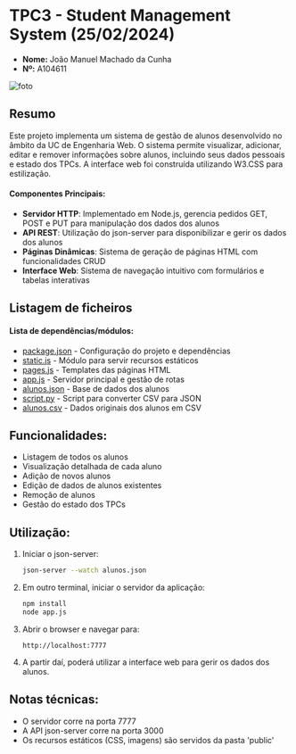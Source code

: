 # TPC3 - Student Management System (25/02/2024)

- **Nome:** João Manuel Machado da Cunha
- **Nº:** A104611

![foto](https://avatars.githubusercontent.com/u/131183584?v=4)

## Resumo
Este projeto implementa um sistema de gestão de alunos desenvolvido no âmbito da UC de Engenharia Web. O sistema permite visualizar, adicionar, editar e remover informações sobre alunos, incluindo seus dados pessoais e estado dos TPCs. A interface web foi construída utilizando W3.CSS para estilização.

#### Componentes Principais:
 - **Servidor HTTP**: Implementado em Node.js, gerencia pedidos GET, POST e PUT para manipulação dos dados dos alunos
 - **API REST**: Utilização do json-server para disponibilizar e gerir os dados dos alunos
 - **Páginas Dinâmicas**: Sistema de geração de páginas HTML com funcionalidades CRUD
 - **Interface Web**: Sistema de navegação intuitivo com formulários e tabelas interativas

## Listagem de ficheiros

#### **Lista de dependências/módulos**:
- [package.json](package.json) - Configuração do projeto e dependências
- [static.js](static.js) - Módulo para servir recursos estáticos
- [pages.js](pages.js) - Templates das páginas HTML
- [app.js](app.js) - Servidor principal e gestão de rotas
- [alunos.json](alunos.json) - Base de dados dos alunos
- [script.py](script.py) - Script para converter CSV para JSON
- [alunos.csv](alunos.csv) - Dados originais dos alunos em CSV

## Funcionalidades:
- Listagem de todos os alunos
- Visualização detalhada de cada aluno
- Adição de novos alunos
- Edição de dados de alunos existentes
- Remoção de alunos
- Gestão do estado dos TPCs

## Utilização:
1. Iniciar o json-server:
   ```sh
   json-server --watch alunos.json
   ```

2. Em outro terminal, iniciar o servidor da aplicação:
   ```sh
   npm install
   node app.js
   ```

3. Abrir o browser e navegar para:
   ```
   http://localhost:7777
   ```

4. A partir daí, poderá utilizar a interface web para gerir os dados dos alunos.

## Notas técnicas:
- O servidor corre na porta 7777
- A API json-server corre na porta 3000
- Os recursos estáticos (CSS, imagens) são servidos da pasta 'public'
